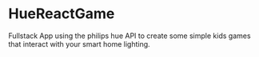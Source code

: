 # HueReactGame

Fullstack App using the philips hue API to create some simple kids games that interact with your smart home lighting.
